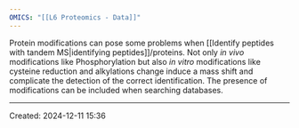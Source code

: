 ```yaml
---
OMICS: "[[L6 Proteomics - Data]]"
---
```

Protein modifications can pose some problems when [[Identify peptides with tandem MS|identifying peptides]]/proteins. Not only *in vivo* modifications like Phosphorylation but also *in vitro* modifications like cysteine reduction and alkylations change induce a mass shift and complicate the detection of the correct identification.
The presence of modifications can be included when searching databases.

---
Created: 2024-12-11 15:36